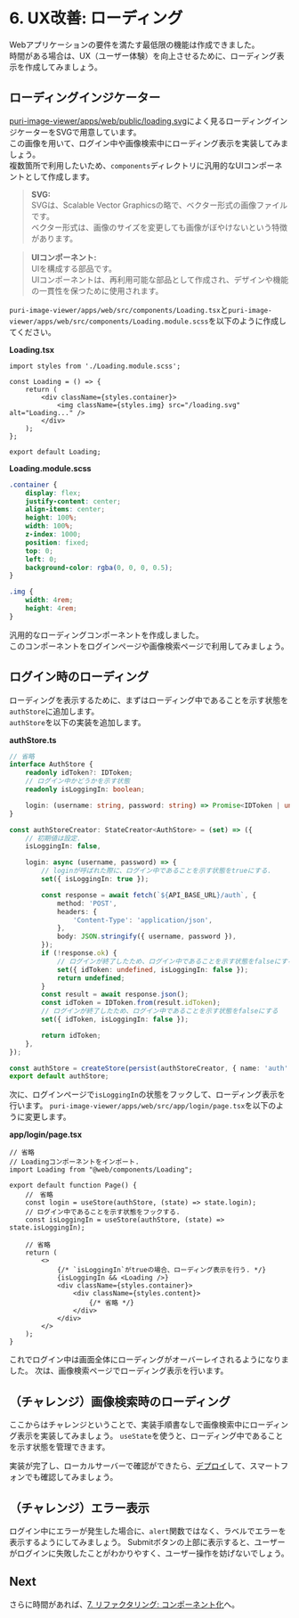 # 6. UX改善: ローディング
Webアプリケーションの要件を満たす最低限の機能は作成できました。  
時間がある場合は、UX（ユーザー体験）を向上させるために、ローディング表示を作成してみましょう。

## ローディングインジケーター
[puri-image-viewer/apps/web/public/loading.svg](./puri-image-viewer/apps/web/src/app/components/loading.svg)によく見るローディングインジケーターをSVGで用意しています。  
この画像を用いて、ログイン中や画像検索中にローディング表示を実装してみましょう。  
複数箇所で利用したいため、`components`ディレクトリに汎用的なUIコンポーネントとして作成します。

>**SVG:**  
>SVGは、Scalable Vector Graphicsの略で、ベクター形式の画像ファイルです。  
>ベクター形式は、画像のサイズを変更しても画像がぼやけないという特徴があります。

>**UIコンポーネント:**  
>UIを構成する部品です。  
>UIコンポーネントは、再利用可能な部品として作成され、デザインや機能の一貫性を保つために使用されます。

`puri-image-viewer/apps/web/src/components/Loading.tsx`と`puri-image-viewer/apps/web/src/components/Loading.module.scss`を以下のように作成してください。 

**Loading.tsx**
```tsx
import styles from './Loading.module.scss';

const Loading = () => {
    return (
        <div className={styles.container}>
            <img className={styles.img} src="/loading.svg" alt="Loading..." />
        </div>
    );
};

export default Loading;

```

**Loading.module.scss**
```scss
.container {
    display: flex;
    justify-content: center;
    align-items: center;
    height: 100%;
    width: 100%;
    z-index: 1000;
    position: fixed;
    top: 0;
    left: 0;
    background-color: rgba(0, 0, 0, 0.5);
}

.img {
    width: 4rem;
    height: 4rem;
}

```

汎用的なローディングコンポーネントを作成しました。  
このコンポーネントをログインページや画像検索ページで利用してみましょう。

## ログイン時のローディング

ローディングを表示するために、まずはローディング中であることを示す状態を`authStore`に追加します。  
`authStore`を以下の実装を追加します。

**authStore.ts**
```ts
// 省略
interface AuthStore {
    readonly idToken?: IDToken;
    // ログイン中かどうかを示す状態
    readonly isLoggingIn: boolean;

    login: (username: string, password: string) => Promise<IDToken | undefined>;
}

const authStoreCreator: StateCreator<AuthStore> = (set) => ({
    // 初期値は設定.
    isLoggingIn: false,

    login: async (username, password) => {
        // loginが呼ばれた際に、ログイン中であることを示す状態をtrueにする.
        set({ isLoggingIn: true });

        const response = await fetch(`${API_BASE_URL}/auth`, {
            method: 'POST',
            headers: {
                'Content-Type': 'application/json',
            },
            body: JSON.stringify({ username, password }),
        });
        if (!response.ok) {
            // ログインが終了したため、ログイン中であることを示す状態をfalseにする.
            set({ idToken: undefined, isLoggingIn: false });
            return undefined;
        }
        const result = await response.json();
        const idToken = IDToken.from(result.idToken);
        // ログインが終了したため、ログイン中であることを示す状態をfalseにする
        set({ idToken, isLoggingIn: false });

        return idToken;
    },
});

const authStore = createStore(persist(authStoreCreator, { name: 'auth' }));
export default authStore;

```

次に、ログインページで`isLoggingIn`の状態をフックして、ローディング表示を行います。
`puri-image-viewer/apps/web/src/app/login/page.tsx`を以下のように変更します。  

**app/login/page.tsx**
```tsx
// 省略
// Loadingコンポーネントをインポート.
import Loading from "@web/components/Loading";

export default function Page() {
    //　省略
    const login = useStore(authStore, (state) => state.login);
    // ログイン中であることを示す状態をフックする.
    const isLoggingIn = useStore(authStore, (state) => state.isLoggingIn);

    // 省略
    return (
        <>
            {/* `isLoggingIn`がtrueの場合、ローディング表示を行う. */}
            {isLoggingIn && <Loading />}
            <div className={styles.container}>
                <div className={styles.content}>
                    {/* 省略 */}
                </div>
            </div>
        </>
    );
}

```

これでログイン中は画面全体にローディングがオーバーレイされるようになりました。
次は、画像検索ページでローディング表示を行います。

## （**チャレンジ**）画像検索時のローディング

ここからはチャレンジということで、実装手順書なしで画像検索中にローディング表示を実装してみましょう。
`useState`を使うと、ローディング中であることを示す状態を管理できます。  

実装が完了し、ローカルサーバーで確認ができたら、[デプロイ](./5_デプロイメント.md#デプロイ)して、スマートフォンでも確認してみましょう。

## （**チャレンジ**）エラー表示

ログイン中にエラーが発生した場合に、`alert`関数ではなく、ラベルでエラーを表示するようにしてみましょう。
Submitボタンの上部に表示すると、ユーザーがログインに失敗したことがわかりやすく、ユーザー操作を妨げないでしょう。

## Next

さらに時間があれば、[7. リファクタリング: コンポーネント化](./7_リファクタリング_コンポーネント化.md)へ。
